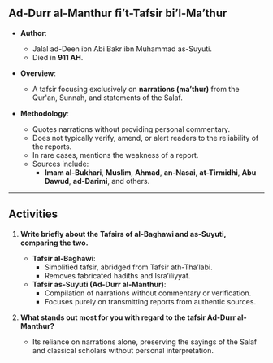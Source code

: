 ## **Ad-Durr al-Manthur fi’t-Tafsir bi’l-Ma’thur**

- **Author**:  
  - Jalal ad-Deen ibn Abi Bakr ibn Muhammad as-Suyuti.  
  - Died in **911 AH**.

- **Overview**:  
  - A tafsir focusing exclusively on **narrations (ma’thur)** from the Qur'an, Sunnah, and statements of the Salaf.  

- **Methodology**:  
  - Quotes narrations without providing personal commentary.  
  - Does not typically verify, amend, or alert readers to the reliability of the reports.  
  - In rare cases, mentions the weakness of a report.  
  - Sources include:  
    - **Imam al-Bukhari**, **Muslim**, **Ahmad**, **an-Nasai**, **at-Tirmidhi**, **Abu Dawud**, **ad-Darimi**, and others.  

---

## **Activities**

1. **Write briefly about the Tafsirs of al-Baghawi and as-Suyuti, comparing the two.**  
   - **Tafsir al-Baghawi**:  
     - Simplified tafsir, abridged from Tafsir ath-Tha’labi.  
     - Removes fabricated hadiths and Isra’iliyyat.  
   - **Tafsir as-Suyuti (Ad-Durr al-Manthur)**:  
     - Compilation of narrations without commentary or verification.  
     - Focuses purely on transmitting reports from authentic sources.

2. **What stands out most for you with regard to the tafsir Ad-Durr al-Manthur?**  
   - Its reliance on narrations alone, preserving the sayings of the Salaf and classical scholars without personal interpretation. 